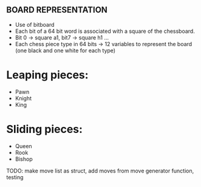 ## BOARD REPRESENTATION
- Use of bitboard
- Each bit of a 64 bit word is associated with a square of the chessboard.
- Bit 0 -> square a1, bit7 -> square h1 ...
- Each chess piece type in 64 bits -> 12 variables to represent the board (one black and one white for 
each type)

# Leaping pieces: 
- Pawn
- Knight
- King

# Sliding pieces: 
- Queen
- Rook
- Bishop

TODO: make move list as struct, add moves from move generator function, testing
